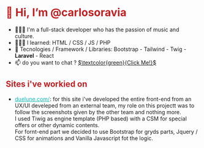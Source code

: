 <h1 style="color:#BF2124; !important"> 👋 Hi, I’m @carlosoravia </h1>
<p>
  <ul>
    <li>💁🏻‍♂️ I'm a full-stack developer who has the passion of music and culture.</li>
    <li>🧑🏻‍💻 I learned: HTML / CSS / JS / PHP </li>
    <li>🌱 Tecnologies / Framework / Libraries: Bootstrap - Tailwind - Twig - <strong>Laravel</strong> - React</li>
    <li>📫 do you want to chat ? <a href="mailto:carlo.soravia99@gmail.com">$\textcolor{green}{Click Me!}$</a></li>
  </ul>
</p>

<h2 style="color:#BF2124;">Sites i've workied on</h2>
<p>
  <ul>
    <li><a style="color: #0ABAB5;" href="https://www.duelune.com/" target="_blank">duelune.com/</a>: for this site i've developed the entire front-end from an UX/UI develeped from an external team, my role on this projectt was to follow the screenshots given by the other team and nothing more. 
      <br>
      I used Tiwig as engine template (PHP based) with a CSM for special offers or other dynamic contents.
      <br>
      For fornt-end part we decided to use Bootstrap for gryds parts, Jquery / CSS for animations and Vanilla Javascript fot the logic.  
    </li>
  </ul>
</p>

